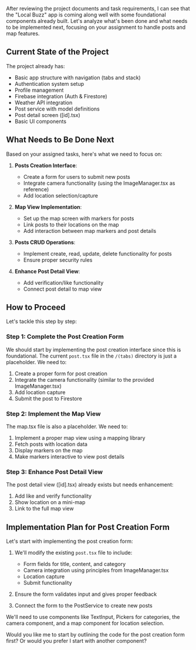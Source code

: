 After reviewing the project documents and task requirements, I can see that the "Local Buzz" app is coming along well with some foundational components already built. Let's analyze what's been done and what needs to be implemented next, focusing on your assignment to handle posts and map features.

## Current State of the Project

The project already has:
- Basic app structure with navigation (tabs and stack)
- Authentication system setup
- Profile management
- Firebase integration (Auth & Firestore)
- Weather API integration
- Post service with model definitions
- Post detail screen ([id].tsx)
- Basic UI components

## What Needs to Be Done Next

Based on your assigned tasks, here's what we need to focus on:

1. **Posts Creation Interface**:
   - Create a form for users to submit new posts
   - Integrate camera functionality (using the ImageManager.tsx as reference)
   - Add location selection/capture

2. **Map View Implementation**:
   - Set up the map screen with markers for posts
   - Link posts to their locations on the map
   - Add interaction between map markers and post details

3. **Posts CRUD Operations**:
   - Implement create, read, update, delete functionality for posts
   - Ensure proper security rules

4. **Enhance Post Detail View**:
   - Add verification/like functionality
   - Connect post detail to map view

## How to Proceed

Let's tackle this step by step:

### Step 1: Complete the Post Creation Form

We should start by implementing the post creation interface since this is foundational. The current `post.tsx` file in the `/(tabs)` directory is just a placeholder. We need to:

1. Create a proper form for post creation
2. Integrate the camera functionality (similar to the provided ImageManager.tsx)
3. Add location capture
4. Submit the post to Firestore

### Step 2: Implement the Map View

The map.tsx file is also a placeholder. We need to:

1. Implement a proper map view using a mapping library
2. Fetch posts with location data
3. Display markers on the map
4. Make markers interactive to view post details

### Step 3: Enhance Post Detail View

The post detail view ([id].tsx) already exists but needs enhancement:

1. Add like and verify functionality
2. Show location on a mini-map
3. Link to the full map view

## Implementation Plan for Post Creation Form

Let's start with implementing the post creation form:

1. We'll modify the existing `post.tsx` file to include:
   - Form fields for title, content, and category
   - Camera integration using principles from ImageManager.tsx
   - Location capture
   - Submit functionality

2. Ensure the form validates input and gives proper feedback
3. Connect the form to the PostService to create new posts

We'll need to use components like TextInput, Pickers for categories, the camera component, and a map component for location selection.

Would you like me to start by outlining the code for the post creation form first? Or would you prefer I start with another component?